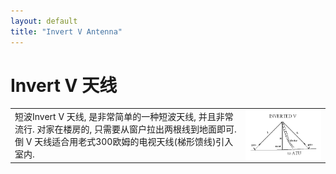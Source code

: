 ```yaml
---
layout: default
title: "Invert V Antenna"
---
```




# Invert V 天线


<table style="width:100%">
<td>
    短波Invert V 天线, 是非常简单的一种短波天线, 并且非常流行.
    对家在楼房的, 只需要从窗户拉出两根线到地面即可.
    倒 V 天线适合用老式300欧姆的电视天线(梯形馈线)引入室内.
</td>
<td>
   <img src="/images/invertedv.gif" align="right" width="400">
</td>
</table>
